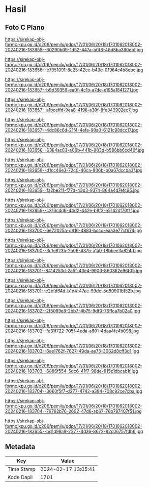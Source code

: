 # Hasil

## Foto C Plano

https://sirekap-obj-formc.kpu.go.id/c206/pemilu/pdpr/17/01/06/20/18/1701062018002-20240216-183655--60290b09-1d52-447a-b0f8-48d8ba380ebf.jpg

https://sirekap-obj-formc.kpu.go.id/c206/pemilu/pdpr/17/01/06/20/18/1701062018002-20240216-183656--e7951091-8e25-42ee-b49e-01964c4b8ebc.jpg

https://sirekap-obj-formc.kpu.go.id/c206/pemilu/pdpr/17/01/06/20/18/1701062018002-20240216-183657--b9d39356-ea0f-4c1b-a7de-e195a1841271.jpg

https://sirekap-obj-formc.kpu.go.id/c206/pemilu/pdpr/17/01/06/20/18/1701062018002-20240216-183657--a1bceffd-9ea8-4198-a30f-8fe343902ec7.jpg

https://sirekap-obj-formc.kpu.go.id/c206/pemilu/pdpr/17/01/06/20/18/1701062018002-20240216-183657--4dc86c6d-21f4-4efe-90a0-6121c98dcc17.jpg

https://sirekap-obj-formc.kpu.go.id/c206/pemilu/pdpr/17/01/06/20/18/1701062018002-20240216-183658--6384ac83-a06b-441b-983d-b586bb6cd46f.jpg

https://sirekap-obj-formc.kpu.go.id/c206/pemilu/pdpr/17/01/06/20/18/1701062018002-20240216-183658--d1cc46e3-72c0-46ca-806b-b0a67dccba3f.jpg

https://sirekap-obj-formc.kpu.go.id/c206/pemilu/pdpr/17/01/06/20/18/1701062018002-20240216-183659--fa2be211-f77d-43d3-9374-864a4d7efc95.jpg

https://sirekap-obj-formc.kpu.go.id/c206/pemilu/pdpr/17/01/06/20/18/1701062018002-20240216-183659--c316c4d6-44d2-442e-b8f3-e5142df70f1f.jpg

https://sirekap-obj-formc.kpu.go.id/c206/pemilu/pdpr/17/01/06/20/18/1701062018002-20240216-183700--6e72025a-d816-4883-bccc-eaa3e77cf674.jpg

https://sirekap-obj-formc.kpu.go.id/c206/pemilu/pdpr/17/01/06/20/18/1701062018002-20240216-183700--3c1e823b-2a06-4375-a1a0-f8bbee3a824d.jpg

https://sirekap-obj-formc.kpu.go.id/c206/pemilu/pdpr/17/01/06/20/18/1701062018002-20240216-183701--8414253d-2a5f-43e4-9903-860362e96f05.jpg

https://sirekap-obj-formc.kpu.go.id/c206/pemilu/pdpr/17/01/06/20/18/1701062018002-20240216-183701--e2bfd64d-b1b4-47ac-99de-5d80901b152b.jpg

https://sirekap-obj-formc.kpu.go.id/c206/pemilu/pdpr/17/01/06/20/18/1701062018002-20240216-183702--2f5099e8-2bb7-4b75-9df0-76ffca7b02a0.jpg

https://sirekap-obj-formc.kpu.go.id/c206/pemilu/pdpr/17/01/06/20/18/1701062018002-20240216-183702--fe31f722-705f-4eda-a601-4daa4fe4b098.jpg

https://sirekap-obj-formc.kpu.go.id/c206/pemilu/pdpr/17/01/06/20/18/1701062018002-20240216-183703--6ae1762f-7627-49da-ae75-3062d8cff3d1.jpg

https://sirekap-obj-formc.kpu.go.id/c206/pemilu/pdpr/17/01/06/20/18/1701062018002-20240216-183703--6886f554-5dc6-41f7-98de-815c1dbcab1f.jpg

https://sirekap-obj-formc.kpu.go.id/c206/pemilu/pdpr/17/01/06/20/18/1701062018002-20240216-183704--3660f5f7-d277-4742-a384-708c92ce7cba.jpg

https://sirekap-obj-formc.kpu.go.id/c206/pemilu/pdpr/17/01/06/20/18/1701062018002-20240216-183704--79792b76-2692-47d6-ab67-76b797407f51.jpg

https://sirekap-obj-formc.kpu.go.id/c206/pemilu/pdpr/17/01/06/20/18/1701062018002-20240216-183655--bd1d98a8-2377-4d36-8672-82c06757fdb6.jpg


## Metadata

| Key        | Value               |
| ---------- | ------------------- |
| Time Stamp | 2024-02-17 13:05:41 |
| Kode Dapil | 1701                |



